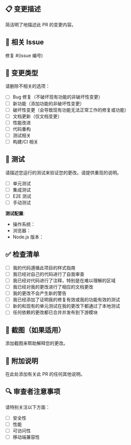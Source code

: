 ## 📋 变更描述
简洁明了地描述此 PR 的变更内容。

## 🔗 相关 Issue
修复 #(issue 编号)

## 📝 变更类型
请删除不相关的选项：

- [ ] Bug 修复（不破坏现有功能的非破坏性变更）
- [ ] 新功能（添加功能的非破坏性变更）
- [ ] 破坏性变更（会导致现有功能无法正常工作的修复或功能）
- [ ] 文档更新（仅文档变更）
- [ ] 性能改进
- [ ] 代码重构
- [ ] 测试相关
- [ ] 构建/CI 相关

## 🧪 测试
请描述您运行的测试来验证您的更改。请提供重现的说明。

- [ ] 单元测试
- [ ] 集成测试
- [ ] E2E 测试
- [ ] 手动测试

**测试配置**:
* 操作系统：
* 浏览器：
* Node.js 版本：

## ✅ 检查清单
- [ ] 我的代码遵循此项目的样式指南
- [ ] 我已经对自己的代码进行了自我审查
- [ ] 我已经对代码进行了注释，特别是在难以理解的区域
- [ ] 我已经对我的更改进行了相应的文档更改
- [ ] 我的更改不会产生新的警告
- [ ] 我已经添加了证明我的修复有效或我的功能有效的测试
- [ ] 新的和现有的单元测试在我的更改下都通过了本地测试
- [ ] 任何依赖的更改都已合并并发布到下游模块

## 📸 截图（如果适用）
添加截图来帮助解释您的更改。

## 📝 附加说明
在此处添加有关此 PR 的任何其他说明。

## 🔍 审查者注意事项
请特别关注以下方面：
- [ ] 安全性
- [ ] 性能
- [ ] 可访问性
- [ ] 移动端兼容性
